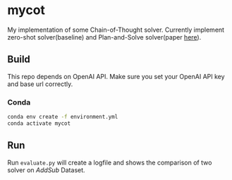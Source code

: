 # mycot

My implementation of some Chain-of-Thought solver. Currently implement zero-shot solver(baseline) and Plan-and-Solve solver(paper [here](https://arxiv.org/abs/2305.04091)).

## Build

This repo depends on OpenAI API. Make sure you set your OpenAI API key and base url correctly.

### Conda

```sh
conda env create -f environment.yml
conda activate mycot
```

## Run

Run `evaluate.py` will create a logfile and shows the comparison of two solver on *AddSub* Dataset.